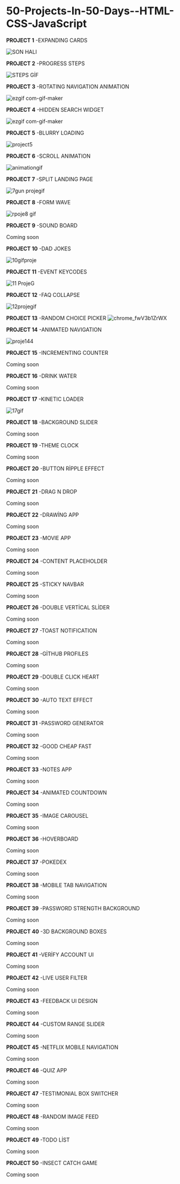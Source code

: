 # 50-Projects-In-50-Days--HTML-CSS-JavaScript


**PROJECT 1**
-EXPANDING CARDS


![SON HALI](https://user-images.githubusercontent.com/97444737/164299583-a8c27b97-6214-438c-9127-e4c59acc12d4.gif)




**PROJECT 2**
-PROGRESS STEPS




![STEPS GİF](https://user-images.githubusercontent.com/97444737/164291925-593de050-b3e7-4894-afc6-b748fda418c4.gif)




**PROJECT 3**
-ROTATING NAVIGATION ANIMATION


![ezgif com-gif-maker](https://user-images.githubusercontent.com/97444737/164516580-8427b652-aa92-4119-bce8-b1bc4734c26a.gif)






**PROJECT 4**
-HIDDEN SEARCH WIDGET


![ezgif com-gif-maker](https://user-images.githubusercontent.com/97444737/164688115-1b4c5078-4bc7-4e30-a63e-03401ce9fc93.gif)


**PROJECT 5**
-BLURRY LOADING




![project5](https://user-images.githubusercontent.com/97444737/164981409-77a3a976-e773-4909-a806-6428504f00e8.gif)








**PROJECT 6**
-SCROLL ANIMATION


![animationgif](https://user-images.githubusercontent.com/97444737/165129022-de208f78-f8e1-4b2d-a5f5-93386bdc5548.gif)




**PROJECT 7**
-SPLIT LANDING PAGE	


![7gun projegif](https://user-images.githubusercontent.com/97444737/165291345-25918ea6-6db0-4841-9510-df9143eab81d.gif)



**PROJECT 8**
-FORM WAVE

![rpoje8 gif](https://user-images.githubusercontent.com/97444737/165368510-18f1e375-8306-49b6-889b-85d7fad5aed4.gif)




**PROJECT 9**
-SOUND BOARD

Coming soon

**PROJECT 10**
-DAD JOKES	



![10gifproje](https://user-images.githubusercontent.com/97444737/165820110-9a47eec4-7ab5-4284-bd87-c79bdbc76db5.gif)



**PROJECT 11**
-EVENT KEYCODES


![11 ProjeG](https://user-images.githubusercontent.com/97444737/166099659-109ef03f-3676-45f1-b453-b55dc6e69546.gif)




**PROJECT 12**
-FAQ COLLAPSE


![12projegif](https://user-images.githubusercontent.com/97444737/167359028-eaa80167-9856-46b4-a25f-c110f62577ab.gif)


**PROJECT 13**
-RANDOM CHOICE PICKER
![chrome_fwV3b1ZrWX](https://user-images.githubusercontent.com/97444737/167433474-84acfc3a-4bba-4dac-8b42-ee77d9d0507a.gif)


**PROJECT 14**
-ANIMATED NAVIGATION	


![proje144](https://user-images.githubusercontent.com/97444737/167601690-06dde1ea-8006-4b9f-a5fb-1ee0b6706732.gif)



**PROJECT 15**
-INCREMENTING COUNTER




Coming soon

**PROJECT 16**
-DRINK WATER

Coming soon

**PROJECT 17**
-KINETIC LOADER


![17gif](https://user-images.githubusercontent.com/97444737/168466169-8246ae7d-3fad-4115-8172-9fcefc215707.gif)



**PROJECT 18**
-BACKGROUND SLIDER

Coming soon

**PROJECT 19**
-THEME CLOCK

Coming soon

**PROJECT 20**
-BUTTON RİPPLE EFFECT

Coming soon

**PROJECT 21**
-DRAG N DROP

Coming soon

**PROJECT 22**
-DRAWİNG APP

Coming soon

**PROJECT 23**
-MOVIE APP

Coming soon

**PROJECT 24**
-CONTENT PLACEHOLDER

Coming soon

**PROJECT 25**
-STICKY NAVBAR

Coming soon

**PROJECT 26**
-DOUBLE VERTİCAL SLİDER

Coming soon

**PROJECT 27**
-TOAST NOTIFICATION

Coming soon

**PROJECT 28**
-GİTHUB PROFILES

Coming soon

**PROJECT 29**
-DOUBLE CLICK HEART

Coming soon

**PROJECT 30**
-AUTO TEXT EFFECT

Coming soon

**PROJECT 31**
-PASSWORD GENERATOR	

Coming soon

**PROJECT 32**
-GOOD CHEAP FAST

Coming soon

**PROJECT 33**
-NOTES APP

Coming soon

**PROJECT 34**
-ANIMATED COUNTDOWN

Coming soon

**PROJECT 35**
-IMAGE CAROUSEL

Coming soon

**PROJECT 36**
-HOVERBOARD

Coming soon

**PROJECT 37**
-POKEDEX

Coming soon

**PROJECT 38**
-MOBILE TAB NAVIGATION

Coming soon

**PROJECT 39**
-PASSWORD STRENGTH BACKGROUND

Coming soon

**PROJECT 40**
-3D BACKGROUND BOXES

Coming soon

**PROJECT 41**
-VERİFY ACCOUNT UI

Coming soon

**PROJECT 42**
-LIVE USER FILTER

Coming soon

**PROJECT 43**
-FEEDBACK UI DESIGN

Coming soon

**PROJECT 44**
-CUSTOM RANGE SLIDER

Coming soon

**PROJECT 45**
-NETFLIX MOBILE NAVIGATION

Coming soon

**PROJECT 46**
-QUIZ APP	

Coming soon

**PROJECT 47**
-TESTIMONIAL BOX SWITCHER

Coming soon

**PROJECT 48**
-RANDOM IMAGE FEED

Coming soon

**PROJECT 49**
-TODO LİST

Coming soon

**PROJECT 50**
-INSECT CATCH GAME

Coming soon





